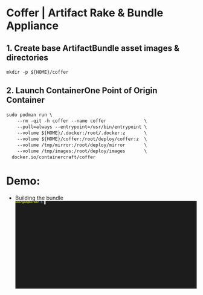 # Coffer | Artifact Rake & Bundle Appliance
## 1. Create base ArtifactBundle asset images & directories
```
mkdir -p ${HOME}/coffer
```
## 2. Launch ContainerOne Point of Origin Container
```
sudo podman run \
    --rm -qit -h coffer --name coffer              \
    --pull=always --entrypoint=/usr/bin/entrypoint \
    --volume ${HOME}/.docker:/root/.docker:z       \
    --volume ${HOME}/coffer:/root/deploy/coffer:z  \
    --volume /tmp/mirror:/root/deploy/mirror       \
    --volume /tmp/images:/root/deploy/images       \
  docker.io/containercraft/coffer
```
# Demo:
  - Building the bundle    
![bundle](./web/bundle.svg)

